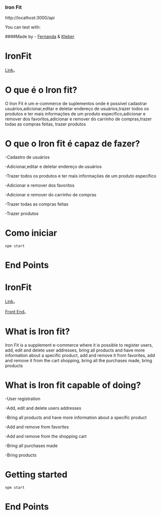 ### Iron Fit

http://localhost:3000/api


You can test with: 

####Made by - [Fernanda](https://www.linkedin.com/in/fernanda-delleprane/") & [Kleber](https://www.linkedin.com/in/bastoskp/")

# IronFit
[Link](http://localhost/)。
# O que é o Iron fit?
 O Iron Fit é um e-commerce de suplementos onde é possível cadastrar usuários,adicionar,editar e deletar endereço de usuários,trazer todos os produtos e ter mais informações de um produto específico,adicionar e remover dos favoritos,adicionar e remover do carrinho de compras,trazer todas as compras feitas, trazer produtos

# O que o Iron fit é capaz de fazer?
-Cadastro de usuários

-Adicionar,editar e deletar endereço de usuários

-Trazer todos os produtos e ter mais informações de um produto específico

-Adicionar e remover dos favoritos

-Adicionar e remover do carrinho de compras

-Trazer todas as compras feitas

-Trazer produtos


# Como iniciar
    npm start

# End Points


# IronFit
[Link](http://localhost/)。

[Front End](http://localhost/)。

# What is Iron fit?
 Iron Fit is a supplement e-commerce where it is possible to register users, add, edit and delete user addresses, bring all products and have more information about a specific product, add and remove it from favorites, add and remove it from the cart shopping, bring all the purchases made, bring products

# What is Iron fit capable of doing?
-User registration

-Add, edit and delete users addresses

-Bring all products and have more information about a specific product

-Add and remove from favorites

-Add and remove from the shopping cart

-Bring all purchases made

-Bring products

# Getting started
    npm start

# End Points



